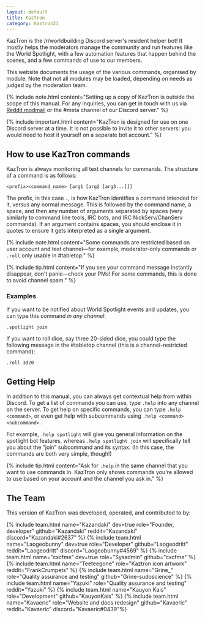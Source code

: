 ```yaml
---
layout: default
title: Kaztron
category: Kaztron21
---
```


KazTron is the /r/worldbuilding Discord server's resident helper bot! It mostly helps the moderators manage the community and run features like the World Spotlight, with a few automation features that happen behind the scenes, and a few commands of use to our members.

This website documents the usage of the various commands, organised by module. Note that not all modules may be loaded, depending on needs as judged by the moderation team.

{% include note.html content="Setting up a copy of KazTron is outside the scope of this manual. For any inquiries, you can get in touch with us via [Reddit modmail](https://www.reddit.com/message/compose?to=%2Fr%2Fworldbuilding&subject=KazTron&message=I%27m%20writing%20to%20you%20about%20KazTron.%0D%0D%3CType%20your%20comments%20here%3E) or the #meta channel of our Discord server." %}

{% include important.html content="KazTron is designed for use on one Discord server at a time. It is not possible to invite it to other servers: you would need to host it yourself on a separate bot account." %}

## How to use KazTron commands

KazTron is always monitoring all text channels for commands. The structure of a command is as follows:

```
<prefix><command_name> [arg1 [arg2 [arg3...]]]
```

The prefix, in this case `.`, is how KazTron identifies a command intended for it, versus any normal message. This is followed by the command name, a space, and then any number of arguments separated by spaces (very similarly to command line tools, IRC bots, and IRC NickServ/ChanServ commands). If an argument contains spaces, you should enclose it in quotes to ensure it gets interpreted as a single argument.

{% include note.html content="Some commands are restricted based on user account and text channel&mdash;for example, moderator-only commands or `.roll` only usable in #tabletop." %}

{% include tip.html content="If you see your command message instantly disappear, don't panic&mdash;check your PMs! For *some* commands, this is done to avoid channel spam." %}

### Examples

If you want to be notified about World Spotlight events and updates, you can type this command *in any channel*:

```
.spotlight join
```

If you want to roll dice, say three 20-sided dice, you could type the following message in the #tabletop channel (this is a channel-restricted command):

```
.roll 3d20
```

## Getting Help

In addition to this manual, you can always get contextual help from within Discord. To get a list of commands you can use, type `.help` into any channel on the server. To get help on specific commands, you can type `.help <command>`, or even get help with subcommands using `.help <command> <subcommand>`.

For example, `.help spotlight` will give you general information on the spotlight bot features, whereas `.help spotlight join` will specifically tell you about the "join" subcommand and its syntax. (In this case, the commands are both very simple, though!)

{% include tip.html content="Ask for `.help` in the same channel that you want to use commands in. KazTron only shows commands you're allowed to use based on your account and the channel you ask in." %}

## The Team

This version of KazTron was developed, operated, and contributed to by:

{% include team.html name="Kazandaki" dev=true role="Founder, developer" github="Kazandaki" reddit="Kazandaki" discord="Kazandaki#2637" %}
{% include team.html name="Laogeobunny" dev=true role="Developer" github="Laogeodritt" reddit="Laogeodritt" discord="Laogeobunny#4569" %}
{% include team.html name="cxcfme" dev=true role="Sysadmin" github="cxcfme" %}
{% include team.html name="Teeteegone" role="Kaztron icon artwork" reddit="FrankCrumpets" %}
{% include team.html name="Grine_" role="Quality assurance and testing" github="Grine-sudoscience" %}
{% include team.html name="Yazuki" role="Quality assurance and testing" reddit="Yazuki" %}
{% include team.html name="Kauyon Kais" role="Development" github="KauyonKais" %}
{% include team.html name="Kavaeric" role="Website and docs redesign" github="Kavaeric" reddit="Kavaeric" discord="Kavaeric#0439"%}
